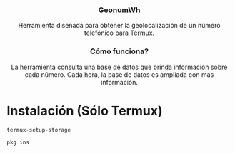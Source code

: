 <h3><p align="center">GeonumWh</p></h3>
<p align="center">Herramienta diseñada para obtener la geolocalización de un número telefónico para Termux.</p>

<h3><p align="center">Cómo funciona?</p></h3>

 <p align="center">La herramienta consulta una base de datos que brinda información sobre cada número. Cada hora, la base de datos es ampliada con más información.</p>
 
 # Instalación (Sólo Termux)
 
 `termux-setup-storage`
 
 `pkg ins`
 
